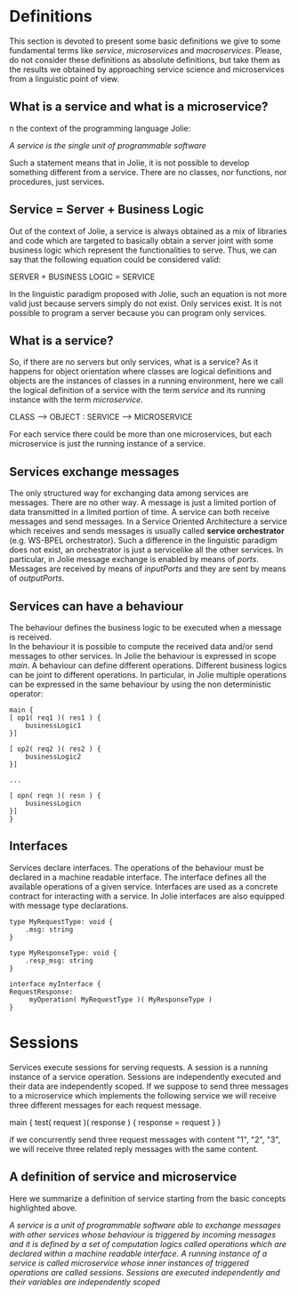 # Definitions

This section is devoted to present some basic definitions we give to some fundamental terms like _service_, 
_microservices_ and _macroservices_. Please, do not consider these definitions as absolute definitions, but take them as
the results we obtained by approaching service science and microservices from a linguistic point of view.

## What is a service and what is a microservice?
n the context of the programming language Jolie:

_A service is the single unit of programmable software_

Such a statement means that in Jolie, it is not possible to develop something different from a service. 
There are no classes, nor functions, nor procedures, just services. 

## Service = Server + Business Logic 
Out of the context of Jolie, a service is always obtained as a mix of libraries and code
which are targeted to basically obtain a server joint with some business logic 
which represent the functionalities to serve. Thus, we can say that the following equation could be considered valid:

SERVER + BUSINESS LOGIC = SERVICE

In the linguistic paradigm proposed with Jolie, such an equation is not more valid just because servers simply do not exist. 
Only services exist. It is not possible to program a server because you can program only services. 

## What is a service?
So, if there are no servers but only services, what is a service? As it happens for object orientation 
where classes are logical definitions and objects are the instances of classes in a running environment, 
here we call the logical definition of a service with the term _service_ and its running instance with the term 
_microservice_.

CLASS --> OBJECT : SERVICE --> MICROSERVICE

For each service there could be more than one microservices, 
but each microservice is just the running instance of a service. 

## Services exchange messages 
The only structured way for exchanging data among services are messages. There are no other way. 
A message is just a limited portion of data transmitted in a limited portion of time.
A service can both receive messages and send messages. In a Service Oriented Architecture a service which receives 
and sends messages is usually called **service orchestrator** (e.g. WS-BPEL orchestrator). Such a difference in the 
linguistic paradigm does not exist, an orchestrator is just a servicelike all the other services. 
In particular, in Jolie message exchange is enabled by means of _ports_. 
Messages are received by means of _inputPorts_ and they are sent by means of _outputPorts_. 

## Services can have a behaviour 
The behaviour defines the business logic to be executed when a message is received.  
In the behaviour it is possible to compute the received data and/or send messages to other services. 
In Jolie the behaviour is expressed in scope _main_. A behaviour can define different operations. 
Different business logics can be joint to different operations. 
In particular, in Jolie multiple operations can be expressed in the same behaviour by using the non deterministic operator:

```jolie
main { 
[ op1( req1 )( res1 ) {
    businessLogic1
}]  

[ op2( req2 )( res2 ) {
    businessLogic2
}]  

...

[ opn( reqn )( resn ) {
    businessLogicn
}]  
} 
```

## Interfaces
Services declare interfaces. The operations of the behaviour must be declared in a machine readable interface. 
The interface defines all the available operations of a given service.
Interfaces are used as a concrete contract for interacting with a service. 
In Jolie interfaces are also equipped with message type declarations.

```jolie
type MyRequestType: void {
    .msg: string 
}

type MyResponseType: void {
    .resp_msg: string 
}

interface myInterface {
RequestResponse:
     myOperation( MyRequestType )( MyResponseType ) 
}
```

# Sessions
Services execute sessions for serving requests. A session is a running instance of a service operation. 
Sessions are independently executed and their data are independently scoped. 
If we suppose to send three messages to a microservice which implements the following service 
we will receive three different messages for each request message.

main {
   test( request )( response ) {
      response = request
   }
}

if we concurrently send three request messages with content "1", "2", "3", we will receive three 
related reply messages with the same content.


## A definition of service and microservice
Here we summarize a definition of service starting from the basic concepts highlighted above. 

_A service is a unit of programmable software able to exchange messages with other services whose behaviour 
is triggered by incoming messages and it is defined by a set of computation logics called operations 
which are declared within a machine readable interface. A running instance of a service is called microservice
whose inner instances of triggered operations are called sessions. 
Sessions are executed independently and their variables are independently scoped_



